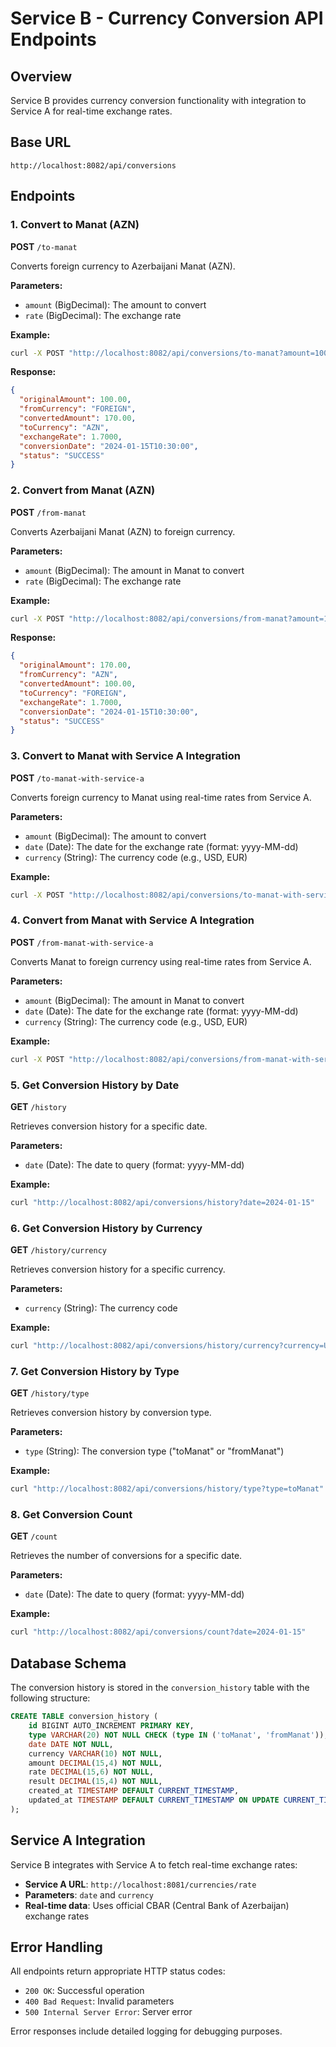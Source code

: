 # Service B - Currency Conversion API Endpoints

## Overview
Service B provides currency conversion functionality with integration to Service A for real-time exchange rates.

## Base URL
`http://localhost:8082/api/conversions`

## Endpoints

### 1. Convert to Manat (AZN)
**POST** `/to-manat`

Converts foreign currency to Azerbaijani Manat (AZN).

**Parameters:**
- `amount` (BigDecimal): The amount to convert
- `rate` (BigDecimal): The exchange rate

**Example:**
```bash
curl -X POST "http://localhost:8082/api/conversions/to-manat?amount=100&rate=1.7000"
```

**Response:**
```json
{
  "originalAmount": 100.00,
  "fromCurrency": "FOREIGN",
  "convertedAmount": 170.00,
  "toCurrency": "AZN",
  "exchangeRate": 1.7000,
  "conversionDate": "2024-01-15T10:30:00",
  "status": "SUCCESS"
}
```

### 2. Convert from Manat (AZN)
**POST** `/from-manat`

Converts Azerbaijani Manat (AZN) to foreign currency.

**Parameters:**
- `amount` (BigDecimal): The amount in Manat to convert
- `rate` (BigDecimal): The exchange rate

**Example:**
```bash
curl -X POST "http://localhost:8082/api/conversions/from-manat?amount=170&rate=1.7000"
```

**Response:**
```json
{
  "originalAmount": 170.00,
  "fromCurrency": "AZN",
  "convertedAmount": 100.00,
  "toCurrency": "FOREIGN",
  "exchangeRate": 1.7000,
  "conversionDate": "2024-01-15T10:30:00",
  "status": "SUCCESS"
}
```

### 3. Convert to Manat with Service A Integration
**POST** `/to-manat-with-service-a`

Converts foreign currency to Manat using real-time rates from Service A.

**Parameters:**
- `amount` (BigDecimal): The amount to convert
- `date` (Date): The date for the exchange rate (format: yyyy-MM-dd)
- `currency` (String): The currency code (e.g., USD, EUR)

**Example:**
```bash
curl -X POST "http://localhost:8082/api/conversions/to-manat-with-service-a?amount=100&date=2024-01-15&currency=USD"
```

### 4. Convert from Manat with Service A Integration
**POST** `/from-manat-with-service-a`

Converts Manat to foreign currency using real-time rates from Service A.

**Parameters:**
- `amount` (BigDecimal): The amount in Manat to convert
- `date` (Date): The date for the exchange rate (format: yyyy-MM-dd)
- `currency` (String): The currency code (e.g., USD, EUR)

**Example:**
```bash
curl -X POST "http://localhost:8082/api/conversions/from-manat-with-service-a?amount=170&date=2024-01-15&currency=USD"
```

### 5. Get Conversion History by Date
**GET** `/history`

Retrieves conversion history for a specific date.

**Parameters:**
- `date` (Date): The date to query (format: yyyy-MM-dd)

**Example:**
```bash
curl "http://localhost:8082/api/conversions/history?date=2024-01-15"
```

### 6. Get Conversion History by Currency
**GET** `/history/currency`

Retrieves conversion history for a specific currency.

**Parameters:**
- `currency` (String): The currency code

**Example:**
```bash
curl "http://localhost:8082/api/conversions/history/currency?currency=USD"
```

### 7. Get Conversion History by Type
**GET** `/history/type`

Retrieves conversion history by conversion type.

**Parameters:**
- `type` (String): The conversion type ("toManat" or "fromManat")

**Example:**
```bash
curl "http://localhost:8082/api/conversions/history/type?type=toManat"
```

### 8. Get Conversion Count
**GET** `/count`

Retrieves the number of conversions for a specific date.

**Parameters:**
- `date` (Date): The date to query (format: yyyy-MM-dd)

**Example:**
```bash
curl "http://localhost:8082/api/conversions/count?date=2024-01-15"
```

## Database Schema

The conversion history is stored in the `conversion_history` table with the following structure:

```sql
CREATE TABLE conversion_history (
    id BIGINT AUTO_INCREMENT PRIMARY KEY,
    type VARCHAR(20) NOT NULL CHECK (type IN ('toManat', 'fromManat')),
    date DATE NOT NULL,
    currency VARCHAR(10) NOT NULL,
    amount DECIMAL(15,4) NOT NULL,
    rate DECIMAL(15,6) NOT NULL,
    result DECIMAL(15,4) NOT NULL,
    created_at TIMESTAMP DEFAULT CURRENT_TIMESTAMP,
    updated_at TIMESTAMP DEFAULT CURRENT_TIMESTAMP ON UPDATE CURRENT_TIMESTAMP
);
```

## Service A Integration

Service B integrates with Service A to fetch real-time exchange rates:

- **Service A URL**: `http://localhost:8081/currencies/rate`
- **Parameters**: `date` and `currency`
- **Real-time data**: Uses official CBAR (Central Bank of Azerbaijan) exchange rates

## Error Handling

All endpoints return appropriate HTTP status codes:
- `200 OK`: Successful operation
- `400 Bad Request`: Invalid parameters
- `500 Internal Server Error`: Server error

Error responses include detailed logging for debugging purposes.
